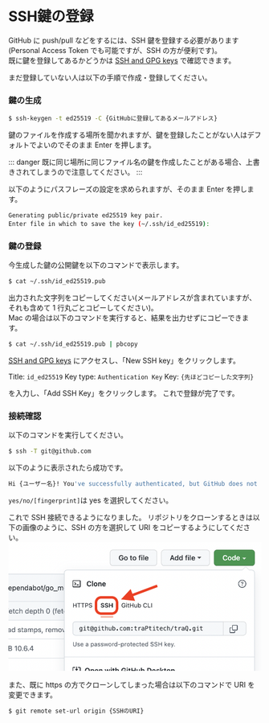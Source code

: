 # SSH鍵の登録

GitHub に push/pull などをするには、SSH 鍵を登録する必要があります(Personal Access Token でも可能ですが、SSH の方が便利です)。  
既に鍵を登録してあるかどうかは [SSH and GPG keys](https://github.com/settings/keys) で確認できます。

まだ登録していない人は以下の手順で作成・登録してください。
### 鍵の生成

```bash
$ ssh-keygen -t ed25519 -C {GitHubに登録してあるメールアドレス}
```

鍵のファイルを作成する場所を聞かれますが、鍵を登録したことがない人はデフォルトでよいのでそのまま Enter を押します。

::: danger
既に同じ場所に同じファイル名の鍵を作成したことがある場合、上書きされてしまうので注意してください。
:::

以下のようにパスフレーズの設定を求められますが、そのまま Enter を押します。

```bash
Generating public/private ed25519 key pair.
Enter file in which to save the key (~/.ssh/id_ed25519):
```
### 鍵の登録

今生成した鍵の公開鍵を以下のコマンドで表示します。

```bash
$ cat ~/.ssh/id_ed25519.pub
```

出力された文字列をコピーしてください(メールアドレスが含まれていますが、それも含めて 1 行丸ごとコピーしてください)。  
Mac の場合は以下のコマンドを実行すると、結果を出力せずにコピーできます。

```zsh
$ cat ~/.ssh/id_ed25519.pub | pbcopy
```

[SSH and GPG keys](https://github.com/settings/keys) にアクセスし、「New SSH key」をクリックします。

Title: `id_ed25519`
Key type: `Authentication Key`
Key: `{先ほどコピーした文字列}`

を入力し、「Add SSH Key」をクリックします。
これで登録が完了です。

### 接続確認

以下のコマンドを実行してください。

```bash
$ ssh -T git@github.com
```

以下のように表示されたら成功です。

```bash
Hi {ユーザー名}! You've successfully authenticated, but GitHub does not provide shell access.
```

`yes/no/[fingerprint]`は yes を選択してください。

これで SSH 接続できるようになりました。
リポジトリをクローンするときは以下の画像のように、SSH の方を選択して URI をコピーするようにしてください。
![](assets/github_ssh_clone.png)

また、既に https の方でクローンしてしまった場合は以下のコマンドで URI を変更できます。

```bash
$ git remote set-url origin {SSHのURI}
```
